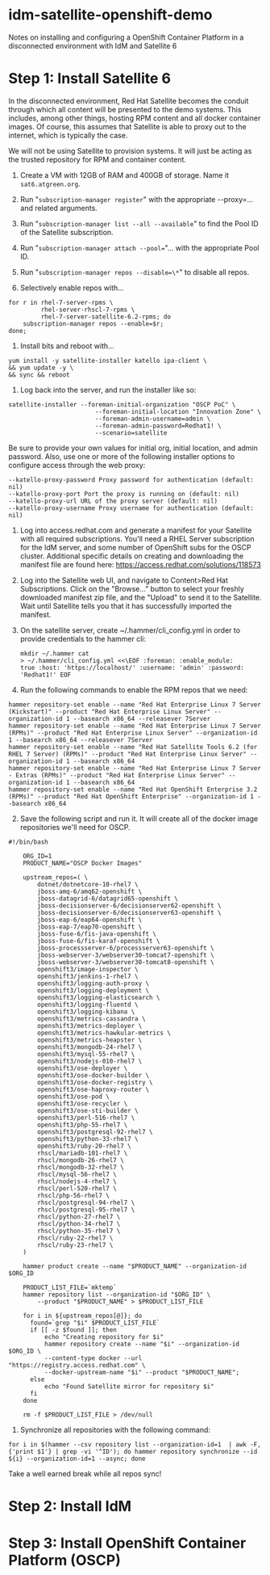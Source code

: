 # idm-satellite-openshift-demo
Notes on installing and configuring a OpenShift Container Platform in a disconnected environment with IdM and Satellite 6

# Step 1: Install Satellite 6

In the disconnected environment, Red Hat Satellite becomes the conduit
through which all content will be presented to the demo systems.  This
includes, among other things, hosting RPM content and all docker
container images.  Of course, this assumes that Satellite is able to
proxy out to the internet, which is typically the case.

We will not be using Satellite to provision systems.  It will just be
acting as the trusted repository for RPM and container content.

1. Create a VM with 12GB of RAM and 400GB of storage.  Name it
   `sat6.atgreen.org`.

1. Run "`subscription-manager register`" with the appropriate
   --proxy=... and related arguments.

1. Run "`subscription-manager list --all --available`" to find the Pool ID of the Satellite subscription. 

1. Run "`subscription-manager attach --pool=`"... with the appropriate Pool ID.

1. Run "`subscription-manager repos --disable=\*`" to disable all repos.

1. Selectively enable repos with...
<pre><code>for r in rhel-7-server-rpms \
         rhel-server-rhscl-7-rpms \
         rhel-7-server-satellite-6.2-rpms; do
    subscription-manager repos --enable=$r;
done;</code></pre>
  
1. Install bits and reboot with...
<pre><code>yum install -y satellite-installer katello ipa-client \
&& yum update -y \
&& sync && reboot</code></pre>
  
1. Log back into the server, and run the installer like so:
<pre><code>satellite-installer --foreman-initial-organization "OSCP PoC" \
                        --foreman-initial-location "Innovation Zone" \
                        --foreman-admin-username=admin \
                        --foreman-admin-password=Redhat1! \
                        --scenario=satellite</code></pre>
   Be sure to provide your own values for initial org, initial
   location, and admin password.  Also, use one or more of the
   following installer options to configure access through the web
   proxy:
<pre><code>--katello-proxy-password Proxy password for authentication (default: nil)
--katello-proxy-port Port the proxy is running on (default: nil)
--katello-proxy-url URL of the proxy server (default: nil)
--katello-proxy-username Proxy username for authentication (default: nil)</code></pre>
  
1. Log into access.redhat.com and generate a manifest for your
   Satellite with all required subscriptions.  You'll need a RHEL
   Server subscription for the IdM server, and some number of
   OpenShift subs for the OSCP cluster.  Additional specific details
   on creating and downloading the manifest file are found here:
   https://access.redhat.com/solutions/118573

1. Log into the Satellite web UI, and navigate to Content>Red Hat
   Subscriptions.  Click on the "Browse..." button to select your
   freshly downloaded manifest zip file, and the "Upload" to send it
   to the Satellite.  Wait until Satellite tells you that it has
   successfully imported the manifest.

1. On the satellite server, create ~/.hammer/cli_config.yml in order
   to provide credentials to the hammer cli:
<code><pre>mkdir ~/.hammer
cat > ~/.hammer/cli_config.yml <<\EOF
    :foreman:
        :enable_module: true
        :host: 'https://localhost/'
        :username: 'admin'
        :password: 'Redhat1!'
EOF</pre></code>

1. Run the following commands to enable the RPM repos that we need:
<pre><code>hammer repository-set enable --name "Red Hat Enterprise Linux 7 Server (Kickstart)" --product "Red Hat Enterprise Linux Server" --organization-id 1 --basearch x86_64 --releasever 7Server
hammer repository-set enable --name "Red Hat Enterprise Linux 7 Server (RPMs)" --product "Red Hat Enterprise Linux Server" --organization-id 1 --basearch x86_64 --releasever 7Server
hammer repository-set enable --name "Red Hat Satellite Tools 6.2 (for RHEL 7 Server) (RPMs)" --product "Red Hat Enterprise Linux Server" --organization-id 1 --basearch x86_64 
hammer repository-set enable --name "Red Hat Enterprise Linux 7 Server - Extras (RPMs)" --product "Red Hat Enterprise Linux Server" --organization-id 1 --basearch x86_64 
hammer repository-set enable --name "Red Hat OpenShift Enterprise 3.2 (RPMs)" --product "Red Hat OpenShift Enterprise" --organization-id 1 --basearch x86_64</code></pre>

2. Save the following script and run it.  It will create all of the
docker image repositories we'll need for OSCP.
<pre><code>#!/bin/bash
    
    ORG_ID=1
    PRODUCT_NAME="OSCP Docker Images"
    
    upstream_repos=( \
        dotnet/dotnetcore-10-rhel7 \
        jboss-amq-6/amq62-openshift \
        jboss-datagrid-6/datagrid65-openshift \
        jboss-decisionserver-6/decisionserver62-openshift \
        jboss-decisionserver-6/decisionserver63-openshift \
        jboss-eap-6/eap64-openshift \
        jboss-eap-7/eap70-openshift \
        jboss-fuse-6/fis-java-openshift \
        jboss-fuse-6/fis-karaf-openshift \
        jboss-processserver-6/processserver63-openshift \
        jboss-webserver-3/webserver30-tomcat7-openshift \
        jboss-webserver-3/webserver30-tomcat8-openshift \
        openshift3/image-inspector \
        openshift3/jenkins-1-rhel7 \
        openshift3/logging-auth-proxy \
        openshift3/logging-deployment \
        openshift3/logging-elasticsearch \
        openshift3/logging-fluentd \
        openshift3/logging-kibana \
        openshift3/metrics-cassandra \
        openshift3/metrics-deployer \
        openshift3/metrics-hawkular-metrics \
        openshift3/metrics-heapster \
        openshift3/mongodb-24-rhel7 \
        openshift3/mysql-55-rhel7 \
        openshift3/nodejs-010-rhel7 \
        openshift3/ose-deployer \
        openshift3/ose-docker-builder \
        openshift3/ose-docker-registry \
        openshift3/ose-haproxy-router \
        openshift3/ose-pod \
        openshift3/ose-recycler \
        openshift3/ose-sti-builder \
        openshift3/perl-516-rhel7 \
        openshift3/php-55-rhel7 \
        openshift3/postgresql-92-rhel7 \
        openshift3/python-33-rhel7 \
        openshift3/ruby-20-rhel7 \
        rhscl/mariadb-101-rhel7 \
        rhscl/mongodb-26-rhel7 \
        rhscl/mongodb-32-rhel7 \
        rhscl/mysql-56-rhel7 \
        rhscl/nodejs-4-rhel7 \
        rhscl/perl-520-rhel7 \
        rhscl/php-56-rhel7 \
        rhscl/postgresql-94-rhel7 \
        rhscl/postgresql-95-rhel7 \
        rhscl/python-27-rhel7 \
        rhscl/python-34-rhel7 \
        rhscl/python-35-rhel7 \
        rhscl/ruby-22-rhel7 \
        rhscl/ruby-23-rhel7 \
    )
    
    hammer product create --name "$PRODUCT_NAME" --organization-id $ORG_ID
    
    PRODUCT_LIST_FILE=`mktemp`
    hammer repository list --organization-id "$ORG_ID" \
        --product "$PRODUCT_NAME" > $PRODUCT_LIST_FILE
    
    for i in ${upstream_repos[@]}; do
      found=`grep "$i" $PRODUCT_LIST_FILE`
      if [[ -z $found ]]; then
          echo "Creating repository for $i"
          hammer repository create --name "$i" --organization-id $ORG_ID \
    	  --content-type docker --url "https://registry.access.redhat.com" \
    	  --docker-upstream-name "$i" --product "$PRODUCT_NAME";
      else
          echo "Found Satellite mirror for repository $i"
      fi
    done
    
    rm -f $PRODUCT_LIST_FILE > /dev/null</code></pre>
    
1. Synchronize all repositories with the following command:
<pre><code>for i in $(hammer --csv repository list --organization-id=1  | awk -F, {'print $1'} | grep -vi '^ID'); do hammer repository synchronize --id ${i} --organization-id=1 --async; done</code></pre>
   Take a well earned break while all repos sync!

# Step 2: Install IdM

# Step 3: Install OpenShift Container Platform (OSCP)

